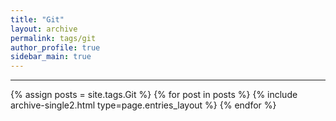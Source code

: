 ```yaml
---
title: "Git"
layout: archive
permalink: tags/git
author_profile: true
sidebar_main: true
---
```


<!-- 공백이 포함되어 있는 카테고리 이름의 경우 site.tags['a b c'] 이런식으로! -->

***

{% assign posts = site.tags.Git %}
{% for post in posts %} {% include archive-single2.html type=page.entries_layout %} {% endfor %}
